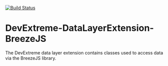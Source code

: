 [![Build Status](https://img.shields.io/shippable/55f6e4281895ca44741526e4.svg)](https://app.shippable.com/projects/55f6e4281895ca44741526e4)

# DevExtreme-DataLayerExtension-BreezeJS
The DevExtreme data layer extension contains classes used to access data via the BreezeJS library.
